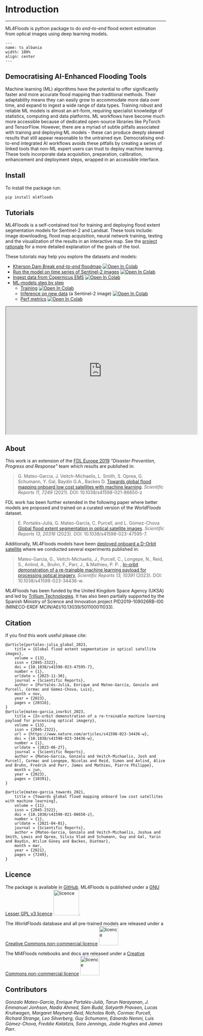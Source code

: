 # Introduction

---
ML4Floods is python package to do *end-to-end* flood extent estimation from optical images using deep learning models.

```{figure} ./ml4ops/ts_albania.gif
---
name: ts_albania
width: 100%
align: center
---
```

## Democratising AI-Enhanced Flooding Tools

Machine learning (ML) algorithms have the potential to offer significantly faster and more accurate flood mapping than traditional methods. Their adaptability means they can easily grow to accommodate more data over time, and expand to ingest a wide range of data types.  Training robust and reliable ML models is almost an art-form, requiring specialist knowledge of statistics, computing and data platforms. ML workflows have become much more accessible because of dedicated open-source libraries like PyTorch and TensorFlow. However, there are a myriad of subtle pitfalls associated with training and deploying ML models - these can produce deeply skewed results that still appear reasonable to the untrained eye. Democratising end-to-end integrated AI workflows avoids these pitfalls by creating a series of linked tools that non-ML expert users can trust to deploy machine learning. These tools incorporate data acquisition, preparation, calibration, enhancement and deployment steps, wrapped in an accessible interface. 

## Install

To install the package run:

```
pip install ml4floods
```

## Tutorials

ML4Floods is a self-contained tool for training and deploying flood extent segmentation models for Sentinel-2 and Landsat. These tools include: image downloading, flood map acquisition, neural network training, testing and the visualization of the results in an interactive map. 
 See the [project rationale](./intro/introduction.md) for a more detailed explanation of the goals of the tool.

These tutorials may help you explore the datasets and models:
* [Kherson Dam Break *end-to-end* floodmap](https://spaceml-org.github.io/ml4floods/content/ml4ops/HOWTO_postprocess_inference.html) [![Open In Colab](https://colab.research.google.com/assets/colab-badge.svg)](https://colab.research.google.com/github/spaceml-org/ml4floods/blob/main/jupyterbook/content/ml4ops/HOWTO_postprocess_inference.ipynb)
* [Run the model on time series of Sentinel-2 images](https://spaceml-org.github.io/ml4floods/content/ml4ops/HOWTO_inference_on_image_time_series.html) [![Open In Colab](https://colab.research.google.com/assets/colab-badge.svg)](https://colab.research.google.com/github/spaceml-org/ml4floods/blob/main/jupyterbook/content/ml4ops/HOWTO_inference_on_image_time_series.ipynb)
* [Ingest data from Copernicus EMS](https://spaceml-org.github.io/ml4floods/content/prep/full_data_ingest.html)  [![Open In Colab](https://colab.research.google.com/assets/colab-badge.svg)](https://colab.research.google.com/github/spaceml-org/ml4floods/blob/main/jupyterbook/content/prep/full_data_ingest.ipynb)
* [ML-models step by step](https://spaceml-org.github.io/ml4floods/content/ml_overview.html)
    * [Training](https://spaceml-org.github.io/ml4floods/content/ml4ops/HOWTO_Train_models.html) [![Open In Colab](https://colab.research.google.com/assets/colab-badge.svg)](https://colab.research.google.com/github/spaceml-org/ml4floods/blob/main/jupyterbook/content/ml4ops/HOWTO_Train_models.ipynb)
    * [Inference on new data](https://spaceml-org.github.io/ml4floods/content/ml4ops/HOWTO_Run_Inference_on_new_data.html) (a Sentinel-2 image) [![Open In Colab](https://colab.research.google.com/assets/colab-badge.svg)](https://colab.research.google.com/github/spaceml-org/ml4floods/blob/main/jupyterbook/content/ml4ops/HOWTO_Run_Inference_on_new_data.ipynb)
    * [Perf metrics](https://spaceml-org.github.io/ml4floods/content/ml4ops/HOWTO_performance_metrics_workflow.html) [![Open In Colab](https://colab.research.google.com/assets/colab-badge.svg)](https://colab.research.google.com/github/spaceml-org/ml4floods/blob/main/jupyterbook/content/ml4ops/HOWTO_performance_metrics_workflow.ipynb)

<iframe width="600" height="400"
src="https://www.youtube.com/embed/wMLuHf9s9zk?autoplay=0">
</iframe>
 
## About 

This work is an extension of the [FDL Europe 2019](https://fdleurope.org/) *"Disaster Prevention, Progress and Response"* team which results are published in:
 
 > G. Mateo-Garcia, J. Veitch-Michaelis, L. Smith, S. Oprea, G. Schumann, Y. Gal, Baydin G.A., Backes D.  [Towards global flood mapping onboard low cost satellites with machine learning](https://www.nature.com/articles/s41598-021-86650-z). _Scientific Reports 11, 7249_ (2021). DOI: 10.1038/s41598-021-86650-z

FDL work has been further extended in the following paper where better models are proposed and trained on a curated version of the *WorldFloods* dataset.

> E. Portalés-Julià, G. Mateo-García, C. Purcell, and L. Gómez-Chova [Global flood extent segmentation in optical satellite images](https://www.nature.com/articles/s41598-023-47595-7). _Scientific Reports 13, 20316_ (2023). DOI: 10.1038/s41598-023-47595-7.

Additionally, ML4Floods models have been [deployed onboard a D-Orbit satellite](https://philab.esa.int/esa-explores-cognitive-computing-in-space-with-fdl-breakthrough-experiments/) where we conducted several experiments published in:

> Mateo-Garcia, G., Veitch-Michaelis, J., Purcell, C., Longepe, N., Reid, S., Anlind, A., Bruhn, F., Parr, J., & Mathieu, P. P. , [In-orbit demonstration of a re-trainable machine learning payload for processing optical imagery](https://www.nature.com/articles/s41598-023-34436-w),  _Scientific Reports 13, 10391_ (2023). DOI: 10.1038/s41598-023-34436-w.

ML4Floods has been funded by the United Kingdom Space Agency (UKSA) and led by [Trillium Technologies](http://trillium.tech/). It has also been partially supported by the Spanish Ministry of Science and Innovation project PID2019-109026RB-I00 (MINECO-ERDF MCIN/AEI/10.13039/501100011033).

 ## Citation
 
 If you find this work useful please cite:

```
@article{portales-julia_global_2023,
	title = {Global flood extent segmentation in optical satellite images},
	volume = {13},
	issn = {2045-2322},
	doi = {10.1038/s41598-023-47595-7},
	number = {1},
	urldate = {2023-11-30},
	journal = {Scientific Reports},
	author = {Portalés-Julià, Enrique and Mateo-García, Gonzalo and Purcell, Cormac and Gómez-Chova, Luis},
	month = nov,
	year = {2023},
	pages = {20316},
}
@article{mateo-garcia_inorbit_2023,
	title = {In-orbit demonstration of a re-trainable machine learning payload for processing optical imagery},
	volume = {13},
	issn = {2045-2322},
	url = {https://www.nature.com/articles/s41598-023-34436-w},
	doi = {10.1038/s41598-023-34436-w},
	number = {1},
	urldate = {2023-06-27},
	journal = {Scientific Reports},
	author = {Mateo-Garcia, Gonzalo and Veitch-Michaelis, Josh and Purcell, Cormac and Longepe, Nicolas and Reid, Simon and Anlind, Alice and Bruhn, Fredrik and Parr, James and Mathieu, Pierre Philippe},
	month = jun,
	year = {2023},
	pages = {10391},
}

@article{mateo-garcia_towards_2021,
	title = {Towards global flood mapping onboard low cost satellites with machine learning},
	volume = {11},
	issn = {2045-2322},
	doi = {10.1038/s41598-021-86650-z},
	number = {1},
	urldate = {2021-04-01},
	journal = {Scientific Reports},
	author = {Mateo-Garcia, Gonzalo and Veitch-Michaelis, Joshua and Smith, Lewis and Oprea, Silviu Vlad and Schumann, Guy and Gal, Yarin and Baydin, Atılım Güneş and Backes, Dietmar},
	month = mar,
	year = {2021},
	pages = {7249},
}
```

## Licence
The package is available in [GitHub](https://github.com/spaceml-org/ml4floods). ML4Floods is published under a [GNU Lesser GPL v3 licence](https://www.gnu.org/licenses/lgpl-3.0.en.html) <img src="https://www.gnu.org/graphics/lgplv3-88x31.png" alt="licence" width="80">.

The *WorldFloods* database and all pre-trained models are released under a [Creative Commons non-commercial licence](https://creativecommons.org/licenses/by-nc/4.0/legalcode.txt) 
<img src="https://mirrors.creativecommons.org/presskit/buttons/88x31/png/by-nc.png" alt="licence" width="60"/>

The Ml4Floods notebooks and docs are released under a [Creative Commons non-commercial licence](https://creativecommons.org/licenses/by-nc/4.0/legalcode.txt) 
<img src="https://mirrors.creativecommons.org/presskit/buttons/88x31/png/by-nc.png" alt="licence" width="60"/>

 ## Contributors
 
 *Gonzalo Mateo-García*, *Enrique Portalés-Julià*, *Tarun Narayanan*, *J. Emmanuel Jonhson*, *Nadia Ahmed, Sam Budd, Satyarth Praveen, Lucas Kruitwagen, Margaret Maynard-Reid, Nicholas Roth, Cormac Purcell, Richard Strange, Leo Silverberg, Guy Schumann, Edoardo Nemni, Luis Gómez-Chova, Freddie Kalaitzis, Sara Jennings, Jodie Hughes* and *James Parr*.